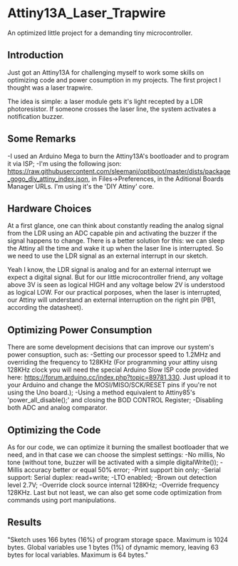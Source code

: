# Attiny13A_Laser_Trapwire
An optimized little project for a demanding tiny microcontroller.

## Introduction

Just got an Attiny13A for challenging myself to work some skills on optimizing code and power cosumption in my projects. The first project I thought was a laser trapwire.

The idea is simple: a laser module gets it's light recepted by a LDR photoresistor. If someone crosses the laser line, the system activates a notification buzzer.

## Some Remarks

-I used an Arduino Mega to burn the Attiny13A's bootloader and to program it via ISP;
-I'm using the following json: https://raw.githubusercontent.com/sleemanj/optiboot/master/dists/package_gogo_diy_attiny_index.json, in Files->Preferences, in the Aditional Boards Manager URLs. I'm using it's the 'DIY Attiny' core.

## Hardware Choices

At a first glance, one can think about constantly reading the analog signal from the LDR using an ADC capable pin and activating the buzzer if the signal happens to change. There is a better solution for this: we can sleep the Attiny all the time and wake it up when the laser line is interrupted. So we need to use the LDR signal as an external interrupt in our sketch.

Yeah I know, the LDR signal is analog and for an external interrupt we expect a digital signal. But for our little microcontroller friend, any voltage above 3V is seen as logical HIGH and any voltage below 2V is understood as logical LOW. For our practical porposes, when the laser is interrupted, our Attiny will understand an external interruption on the right pin (PB1, according the datasheet).

## Optimizing Power Consumption

There are some development decisions that can improve our system's power consuption, such as:
-Setting our processor speed to 1.2MHz and overriding the frequency to 128KHz (For programming your attiny uisng 128KHz clock you will need the special Arduino Slow ISP code provided here: https://forum.arduino.cc/index.php?topic=89781.330. Just upload it to your Arduino and change the MOSI/MISO/SCK/RESET pins if you're not using the Uno board.);
-Using a method equivalent to Attiny85's 'power_all_disable();' and closing the BOD CONTROL Register;
-Disabling both ADC and analog comparator.

## Optimizing the Code

As for our code, we can optimize it burning the smallest bootloader that we need, and in that case we can choose the simplest settings:
-No millis, No tone (without tone, buzzer will be activated with a simple digitalWrite());
-Millis accuracy better or equal 50% error;
-Print support bin only;
-Serial support: Serial duplex: read+write;
-LTO enabled;
-Brown out detection level 2.7V;
-Override clock source internal 128KHz;
-Override frequency 128KHz.
Last but not least, we can also get some code optimization from commands using port manipulations.

## Results

"Sketch uses 166 bytes (16%) of program storage space. Maximum is 1024 bytes.
Global variables use 1 bytes (1%) of dynamic memory, leaving 63 bytes for local variables. Maximum is 64 bytes."
